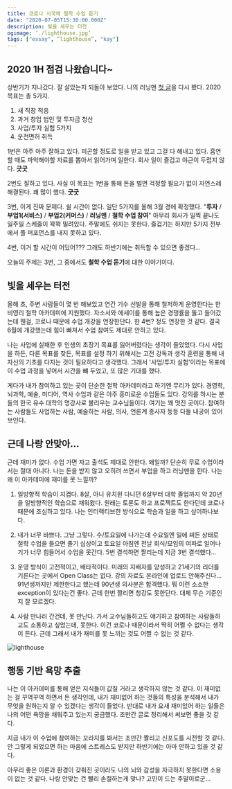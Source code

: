 ```yaml
---
title: 코로나 시국에 철학 수업 듣기
date: "2020-07-05T15:30:00.000Z"
description: 빛을 세우는 터전
ogimage: ‘./lighthouse.jpg’
tags: ["essay", “lighthouse”, "kay"]
---
```


## 2020 1H 점검 나왔습니다~

상반기가 지나갔다. 잘 살았는지 되돌아 보았다. 나의 러닝맨 [첫 글](https://www.learningman.co/3rdlearningman/)을 다시 봤다. 2020 목표는 총 5가지.

1. 새 직장 적응
2. 과거 창업 법인 및 투자금 청산
3. 사업/투자 실험 5가지
4. 운전면허 취득

1번은 아주 아주 잘하고 있다. 피곤할 정도로 일을 받고 있고 그걸 다 해내고 있다. 흡연할 때도 파악해야할 자료를 뽑아서 읽어가며 일한다. 회사 일이 즐겁고 야근이 두렵지 않다. **굿굿**

2번도 잘하고 있다. 사실 이 목표는 1번을 통해 돈을 벌면 걱정할 필요가 없이 자연스레 해결된다. 꽤 많이 했다. **굿굿**

3번, 이게 진짜 문제다. 쉴 시간이 없다. 일단 5가지를 올해 3월 경에 확정했다. "**투자** / **부업1(서비스)** / **부업2(커머스)** / **러닝맨** / **철학 수업 참여**" 아무리 회사가 일찍 끝나도 일주일 스케줄이 꽉꽉 밀려있다. 주말에도 쉬지는 못한다. 즐겁기는 하지만 5가지 전부에서 풀 퍼포먼스를 내지 못하고 있다.

4번, 이거 할 시간이 어딨어??? 그래도 하반기에는 취득할 수 있으면 좋겠다...

오늘의 주제는 3번, 그 중에서도 **철학 수업 듣기**에 대한 이야기이다.

## 빛을 세우는 터전

올해 초, 주변 사람들이 몇 번 해보았고 연간 기수 선발을 통해 철저하게 운영한다는 한 비영리 철학 아카데미에 지원했다. 자소서와 에세이를 통해 높은 경쟁률을 뚫고 들어갔는데 웬걸, 코로나 때문에 수업 개강을 연장한단다. 한 4번? 정도 연장한 것 같다. 결국 6월에 개강했는데 힘이 빠져서 수업 참여도 제대로 안하고 있다.

나는 사업에 실패한 후 인생의 초장기 목표를 잃어버렸다는 생각이 들었었다. 다시 사업을 하든, 다른 목표를 찾든, 목표를 설정 하기 위해서는 고전 강독과 생각 훈련을 통해 내 자신의 기초를 다지는 것이 필요하다고 생각했다. 그래서 '사업/투자 실험'이라는 목표에 이 수업 과정을 넣어서 시간을 뺴 두었고, 또 많은 기대를 했다.

게다가 내가 참여하고 있는 곳이 단순한 철학 아카데미라고 하기엔 무리가 있다. 경영학, 뇌과학, 예술, 미디어, 역사 수업과 같은 아주 흥미로운 수업들도 있다. 강의를 하시는 분들의 한국 유수 대학의 명강사로 불리우는 교수님들이다. 여기는 꽤 멋진 곳이다. 참여하는 사람들도 사업하는 사람, 예술하는 사람, 의사, 언론계 종사자 등등 다들 내공이 있어보인다. 

## 근데 나랑 안맞아...

근데 재미가 없다. 수업 가면 자고 출석도 제대로 안한다. 왜일까? 단순히 무료 수업이라서는 절대 아니다. 나는 돈을 받지 않고 오히려 쓰면서 부업을 하고 러닝맨을 한다. 나는 왜 이 아카데미에 재미를 못 느낄까?

1. 일방향적 학습이 지겹다.
8살, 아니 유치원 다니던 6살부터 대학 졸업까지 약 20년을 일방향적인 학습으로 채워왔다. 원래는 토론도 하고 프로젝트도 한다던데 코로나 때문에 조심하고 있다. 나는 인터랙티브한 방식으로 학습과 일을 하고 싶어하나보다.

2. 내가 너무 바쁘다.
그냥 그렇다. 수/토요일에 나가는데 수요일엔 일에 찌든 상태로 철학 수업을 들으면 졸기 십상이고 토요일 아침엔 전날 회식/모임의 여파로 일어나기가 너무 힘들어서 수업을 못간다. 5번 결석하면 짤리는데 지금 3번 결석했다...

3. 운영 방식이 고전적이고, 배타적이다.
미래의 지배자를 양성하고 21세기의 리더를 기른다는 곳에서 Open Class는 없다. 강의 자료도 온라인에 업로드 안해주신다... 91년생까지만 제한한다고 했는데 90년생 의사분은 합격했다. 뭐 이런 소소한 exception이 있다는건 좋다. 근데 한번 짤리면 청강도 못한단다. 대체 무슨 기준인지 잘 모르겠다.

4. 사람 만나러 간건데, 못 만난다.
가서 교수님들하고도 얘기하고 참여하는 사람들하고도 소통하고 싶었는데, 못한다. 이건 코로나 때문이라서 딱히 어쩔 수 없다는 생각이 든다. 근데 그래서 내가 재미를 못 느끼는 것도 어쩔 수 없는 것 같다.

![lighthouse](/desire.jpg)

## 행동 기반 욕망 추출

나는 이 아카데미를 통해 얻은 지식들이 값질 거라고 생각하지 않는 것 같다. 이 재미없는 걸 꾸역꾸역 하면서 든 생각인데, 내가 재미없어 하는 것들의 특성을 분석해서 내가 무엇을 원하는지 알 수 있겠다는 생각이 들었다. 반대로 내가 요새 재미있어 하는 일들은 나의 어떤 욕망을 채워주고 있는지 궁금했다. 조만간 글로 정리해서 써보면 좋을 것 같다.

지금 내가 이 수업에 참여하는 꼬라지를 봐서는 조만간 짤리고 신포도를 시전할 것 같다. 안 그렇게 되었으면 하는 마음에 스트레스도 받지만 하반기에는 아마 안하고 있을 것 같다. 

아무리 좋은 이론과 환경이 갖춰진 곳이라도 나의 뇌와 감성을 자극하지 못한다면 소용이 없는 것 같다. 나랑 안맞는 건 빨리 손절하는게 맞나? 고민이 드는 주말이로군...
